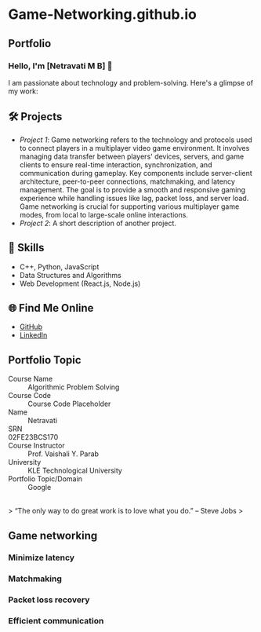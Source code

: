 # Game-Networking.github.io
## Portfolio

### Hello, I'm [Netravati M B] 👋

I am passionate about technology and problem-solving. Here's a glimpse of my work:

## 🛠 Projects
- *Project 1*: Game networking refers to the technology and protocols used to connect players in a multiplayer video game environment. It involves managing data transfer between players' devices, servers, and game clients to ensure real-time interaction, synchronization, and communication during gameplay. Key components include server-client architecture, peer-to-peer connections, matchmaking, and latency management. The goal is to provide a smooth and responsive gaming experience while handling issues like lag, packet loss, and server load. Game networking is crucial for supporting various multiplayer game modes, from local to large-scale online interactions.
- *Project 2*: A short description of another project.

## 🚀 Skills
- C++, Python, JavaScript
- Data Structures and Algorithms
- Web Development (React.js, Node.js)

## 🌐 Find Me Online
- [GitHub](https://github.com/your-github-username)
- [LinkedIn](https://linkedin.com/in/your-linkedin-profile)

## Portfolio Topic

<dl>
<dt>Course Name</dt>
  
<dd>Algorithmic Problem Solving</dd>

<dt>Course Code</dt>

<dd>Course Code Placeholder</dd>

<dt>Name</dt>

  <dd>Netravati</dd>
  
<dt>SRN</dt>

  <dt>02FE23BCS170</dt>
  
<dt>Course Instructor</dt>

<dd> Prof. Vaishali Y. Parab</dd>

<dt>University</dt>

<dd>KLE Technological University</dd>

<dt>Portfolio Topic/Domain</dt>

<dd>Google</dd>

</dl>

<br> 
> “The only way to do great work is to love what you do.” – Steve Jobs
>

##  Game networking

### Minimize latency
### Matchmaking
### Packet loss recovery
### Efficient communication
